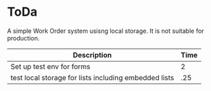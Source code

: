 # ToDa
A simple Work Order system usisng local storage. It is not suitable for production.

|     Description          |  Time     |
| ------------------------ | --------- |
| Set up test env for  forms   |     2     |
| test local storage for lists including embedded lists |  .25 |


